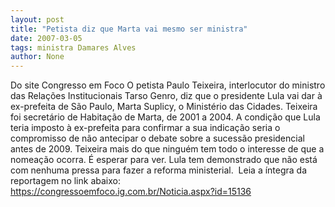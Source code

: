```yaml
---
layout: post
title: "Petista diz que Marta vai mesmo ser ministra"
date: 2007-03-05
tags: ministra Damares Alves
author: None
---
```

Do site Congresso em Foco
O petista Paulo Teixeira, interlocutor do ministro das Relações Institucionais Tarso Genro, diz&nbsp;que o presidente Lula vai dar à ex-prefeita de São Paulo, Marta Suplicy, o Ministério das Cidades. Teixeira foi secretário de&nbsp;Habitação de Marta, de 2001 a 2004. 
A condição que Lula teria imposto à ex-prefeita para confirmar a sua indicação seria&nbsp;o compromisso de não antecipar o debate sobre a sucessão&nbsp;presidencial antes de 2009.&nbsp;Teixeira mais do que ninguém tem&nbsp;todo o interesse de que a nomeação ocorra. É esperar para ver. Lula tem&nbsp;demonstrado que não está com nenhuma pressa para fazer a reforma ministerial.&nbsp;
Leia a íntegra da reportagem no link abaixo:
https://congressoemfoco.ig.com.br/Noticia.aspx?id=15136 